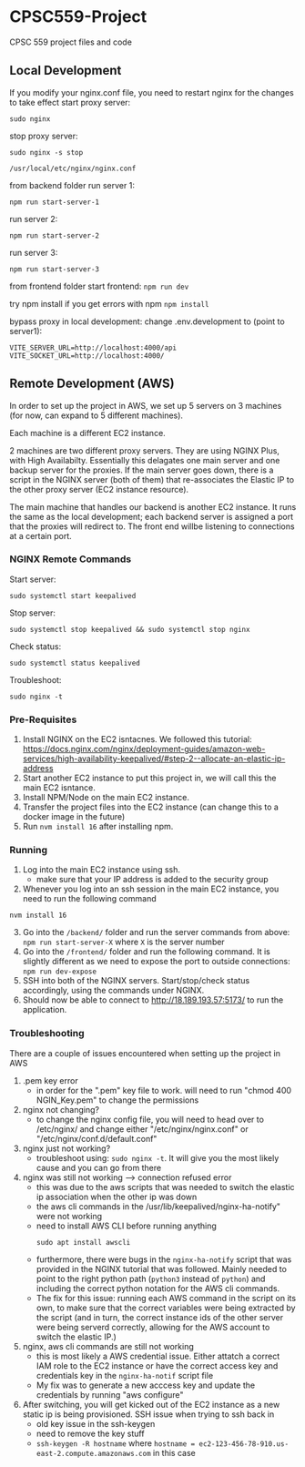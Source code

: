 # CPSC559-Project
CPSC 559 project files and code

## Local Development

If you modify your nginx.conf file, you need to restart nginx for the changes to take effect
start proxy server: 

```
sudo nginx
```

stop proxy server:

```
sudo nginx -s stop
```

```/usr/local/etc/nginx/nginx.conf```

from backend folder
run server 1: 

```
npm run start-server-1
```

run server 2: 

```
npm run start-server-2
```

run server 3: 

```
npm run start-server-3
```

from frontend folder
start frontend: 
```npm run dev```

try npm install if you get errors with npm
```npm install```

bypass proxy in local development:
change .env.development to (point to server1):
```
VITE_SERVER_URL=http://localhost:4000/api
VITE_SOCKET_URL=http://localhost:4000/
```

## Remote Development (AWS)
In order to set up the project in AWS, we set up 5 servers on 3 machines (for now, can expand to 5 different machines).

Each machine is a different EC2 instance.

2 machines are two different proxy servers. They are using NGINX Plus, with High Availabilty. Essentially this delagates one main server
and one backup server for the proxies. If the main server goes down, there is a script in the NGINX server (both of them) that re-associates the
Elastic IP to the other proxy server (EC2 instance resource).

The main machine that handles our backend is another EC2 instance. It runs the same as the local development; each backend server is assigned
a port that the proxies will redirect to. The front end willbe listening to connections at a certain port.

### NGINX Remote Commands
Start server: 
```
sudo systemctl start keepalived
```

Stop server: 
```
sudo systemctl stop keepalived && sudo systemctl stop nginx
```

Check status: 
```
sudo systemctl status keepalived 
```

Troubleshoot:
```
sudo nginx -t
```


### Pre-Requisites
1. Install NGINX on the EC2 isntacnes. We followed this tutorial: https://docs.nginx.com/nginx/deployment-guides/amazon-web-services/high-availability-keepalived/#step-2--allocate-an-elastic-ip-address 
2. Start another EC2 instance to put this project in, we will call this the main EC2 isntance.
3. Install NPM/Node on the main EC2 instance.
4. Transfer the project files into the EC2 instance (can change this to a docker image in the future)
5. Run `nvm install 16` after installing npm.

### Running
1. Log into the main EC2 instance using ssh.
    - make sure that your IP address is added to the security group
2. Whenever you log into an ssh session in the main EC2 instance, you need to run the following command
```
nvm install 16
```
3. Go into the `/backend/` folder and run the server commands from above: 
```npm run start-server-X``` where `X` is the server number
4. Go into the `/frontend/` folder and run the following command. It is slightly different as we need to expose the port to outside connections: ```npm run dev-expose```
5. SSH into both of the NGINX servers. Start/stop/check status accordingly, using the commands under NGINX.
6. Should now be able to connect to http://18.189.193.57:5173/ to run the application.

### Troubleshooting
There are a couple of issues encountered when setting up the project in AWS

1. .pem key error
    -  in order for the ".pem" key file to work. will need to run "chmod 400 NGIN_Key.pem" to change the permissions
2. nginx not changing?
    - to change the nginx config file, you will need to head over to /etc/nginx/ and change either "/etc/nginx/nginx.conf" or "/etc/nginx/conf.d/default.conf"
3. nginx just not working?
    - troubleshoot using: `sudo nginx -t`. It will give you the most likely cause and you can go from there
4. nginx was still not working --> connection refused error
    - this was due to the aws scripts that was needed to switch the elastic ip association when the other ip was down
    - the aws cli commands in the /usr/lib/keepalived/nginx-ha-notify" were not working
    - need to install AWS CLI before running anything
        ```
        sudo apt install awscli
        ```
    - furthermore, there were bugs in the ```nginx-ha-notify``` script that was provided in the NGINX tutorial that was followed. Mainly needed to point to the right python path (```python3``` instead of ```python```) and including the correct python notation for the AWS cli commands.
    - The fix for this issue: running each AWS command in the script on its own, to make sure that the correct variables were being extracted by the script (and in turn, the correct instance ids of the other server were being serverd correctly, allowing for the AWS account to switch the elastic IP.)
5. nginx, aws cli commands are still not working
    - this is most likely a AWS credential issue. Either attatch a correct IAM role to the EC2 instance or have the correct access key and credentials key in the ```nginx-ha-notif``` script file
    - My fix was to generate a new acccess key and update the credentials by running "aws configure"
6. After switching, you will get kicked out of the EC2 instance as a new static ip is being provisioned. SSH issue when trying to ssh back in
    - old key issue in the ssh-keygen
    - need to remove the key stuff
    - ```ssh-keygen -R hostname``` where ```hostname = ec2-123-456-78-910.us-east-2.compute.amazonaws.com``` in this case



